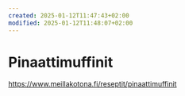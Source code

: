 ```yaml
---
created: 2025-01-12T11:47:43+02:00
modified: 2025-01-12T11:48:07+02:00
---
```


# Pinaattimuffinit

https://www.meillakotona.fi/reseptit/pinaattimuffinit
